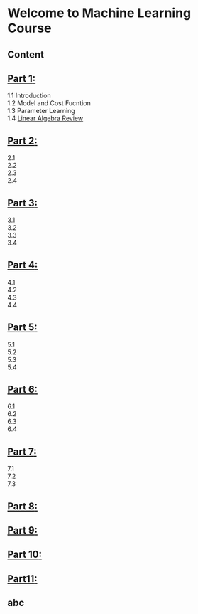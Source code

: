 # Welcome to Machine Learning Course
## Content
## [**Part 1**:](Part1)  
1.1 Introduction  
1.2 Model and Cost Fucntion  
1.3 Parameter Learning  
1.4 [Linear Algebra Review](##abc)  

## [**Part 2**:](Part2)  
2.1  
2.2  
2.3  
2.4 
	
## [**Part 3**:](Part3)  
3.1  
3.2  
3.3  
3.4  
	
## [**Part 4**:](Part4)
4.1  
4.2  
4.3  
4.4  
	
## [**Part 5**:](Part5)  
5.1  
5.2  
5.3  
5.4  
	
## [**Part 6**:](Part6)  
6.1  
6.2  
6.3  
6.4  

## [**Part 7**:](Part7)  
7.1  
7.2  
7.3  

## [**Part 8**:](Part8)  
	
## [**Part 9**:](Part9)  
	
## [**Part 10**:](Part10)  
	
## [**Part11**:](Part11)  

## abc  
	

 




























